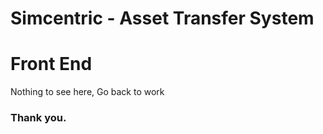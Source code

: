 # Simcentric - Asset Transfer System
# Front End

Nothing to see here, Go back to work

### Thank you.
